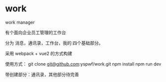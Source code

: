 # work
work manager

有个面向企业员工管理的工作台

分为 消息，通讯录，工作台，我的 四个基础部分。

采用 webpack + vue2 的方式构建

使用方式：
git  clone  git@github.com:yspwf/work.git
npm install 
npm run dev

带创建部分：通讯录，其他部分待完善




